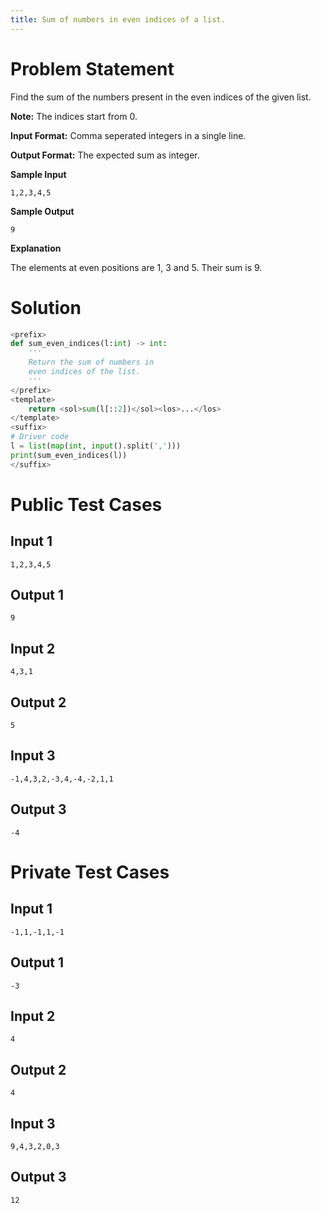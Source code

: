 ```yaml
---
title: Sum of numbers in even indices of a list.
---
```


# Problem Statement

Find the sum of the numbers present in the even indices of the given list. 

**Note:** The indices start from 0.

**Input Format:** Comma seperated integers in a single line.  

**Output Format:** The expected sum as integer.

**Sample Input**
```
1,2,3,4,5
```
**Sample Output**
```
9
```

**Explanation**  

The elements at even positions are 1, 3 and 5. Their sum is 9.


# Solution
```py test.py -r 'python test.py' 
<prefix>
def sum_even_indices(l:int) -> int:
    '''
    Return the sum of numbers in 
    even indices of the list.
    '''
</prefix>
<template>
    return <sol>sum(l[::2])</sol><los>...</los>
</template>
<suffix>
# Driver code
l = list(map(int, input().split(',')))
print(sum_even_indices(l))
</suffix>
```

# Public Test Cases

## Input 1

```
1,2,3,4,5
```

## Output 1 

```
9
```


## Input 2

```
4,3,1
```

## Output 2

```
5
```


## Input 3

```
-1,4,3,2,-3,4,-4,-2,1,1
```

## Output 3

```
-4
```


# Private Test Cases

## Input 1

```
-1,1,-1,1,-1
```

## Output 1

```
-3
```

## Input 2

```
4
```

## Output 2

```
4
```

## Input 3

```
9,4,3,2,0,3
```

## Output 3

```
12
```
